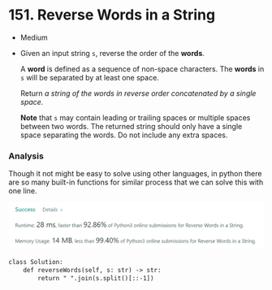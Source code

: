# 151. Reverse Words in a String

* Medium
*   Given an input string `s`, reverse the order of the **words**.

    A **word** is defined as a sequence of non-space characters. The **words** in `s` will be separated by at least one space.

    Return _a string of the words in reverse order concatenated by a single space._

    **Note** that `s` may contain leading or trailing spaces or multiple spaces between two words. The returned string should only have a single space separating the words. Do not include any extra spaces.

    &#x20;

### Analysis&#x20;

Though it not might be easy to solve using other languages, in python there are so many built-in functions for similar process that we can solve this with one line.&#x20;

![](<../.gitbook/assets/image (8) (1) (1).png>)

```
class Solution:
    def reverseWords(self, s: str) -> str:
        return " ".join(s.split()[::-1])
```

